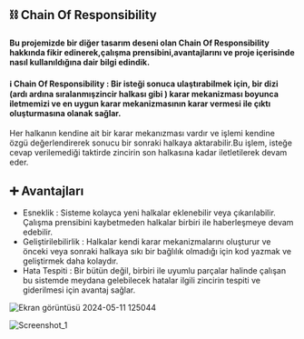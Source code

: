 ## ⛓️ Chain Of Responsibility

#### Bu projemizde bir diğer tasarım deseni olan Chain Of Responsibility hakkında fikir edinerek,çalışma prensibini,avantajlarını ve proje içerisinde nasıl kullanıldığına dair bilgi edindik.

#### ℹ️ Chain Of Responsibility : Bir isteği sonuca ulaştırabilmek için, bir dizi (ardı ardına sıralanmışzincir halkası gibi ) karar mekanizması boyunca iletmemizi ve en uygun karar mekanizmasının karar vermesi ile çıktı oluşturmasına olanak sağlar.
Her halkanın kendine ait bir karar mekanızması vardır ve işlemi kendine özgü değerlendirerek sonucu bir sonraki halkaya aktarabilir.Bu işlem, isteğe cevap verilemediği taktirde zincirin son halkasına kadar iletletilerek devam eder.

## ➕ Avantajları 
* Esneklik : Sisteme kolayca yeni halkalar eklenebilir veya çıkarılabilir. Çalışma prensibini kaybetmeden halkalar birbiri ile haberleşmeye devam edebilir.
* Geliştirilebilirlik : Halkalar kendi karar mekanizmalarını oluşturur ve  önceki veya sonraki halkaya sıkı bir bağlılık olmadığı için kod yazmak ve geliştirmek daha kolaydır.
* Hata Tespiti : Bir bütün değil, birbiri ile uyumlu parçalar halinde çalışan bu sistemde meydana gelebilecek hatalar ilgili zincirin tespiti ve giderilmesi için avantaj sağlar.

![Ekran görüntüsü 2024-05-11 125044](https://github.com/gozgirfaruk/Chain-Of-Responsibility-Design-Pattern/assets/125920944/b88b4ffa-d688-4d67-a6ab-b02889441b42)

![Screenshot_1](https://github.com/gozgirfaruk/Chain-Of-Responsibility-Design-Pattern/assets/125920944/52174bdc-618d-47d7-8939-6a289cc0abb1)
